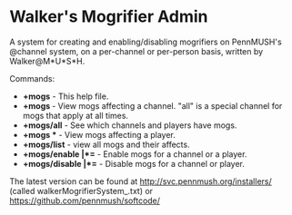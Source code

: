 # Walker's Mogrifier Admin

A system for creating and enabling/disabling mogrifiers on PennMUSH's @channel system, on a per-channel or per-person basis, written by Walker@M\*U\*S\*H. 

Commands:

 * **+mogs** - This help file.
 * **+mogs <channel>** - View mogs affecting a channel. "all" is a special channel for mogs that apply at all times.
 * **+mogs/all** - See which channels and players have mogs.
 * **+mogs \*<player>** - View mogs affecting a player.
 * **+mogs/list** - view all mogs and their affects.
 * **+mogs/enable <channel>|\*<player>=<list>** - Enable mogs for a channel or a player.
 * **+mogs/disable <channel>|\*<player>=<list>** - Disable mogs for a channel or player.

The latest version can be found at http://svc.pennmush.org/installers/ (called walkerMogrifierSystem_<version>.txt) or https://github.com/pennmush/softcode/

